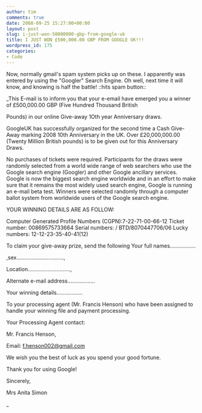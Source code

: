 ```yaml
---
author: tim
comments: true
date: 2008-09-25 15:27:00+00:00
layout: post
slug: i-just-won-50000000-gbp-from-google-uk
title: I JUST WON £500,000.00 GBP FROM GOOGLE UK!!!
wordpress_id: 175
categories:
- Code
---
```


Now, normally gmail's spam system picks up on these. I apparently was entered by using the "Googler" Search Engine. Oh well, next time it will know, and knowing is half the battle! ::hits spam button::  

  

_This E-mail is to inform you that your e-email have emerged you a winner of £500,000.00 GBP (Five Hundred Thousand British  

Pounds) in our online Give-away 1Oth year Anniversary draws.  

GoogleUK has successfully organized for the second time a Cash Give-Away marking 2008 10th Anniversary in the UK. Over £20,000,000.00 (Twenty Million British pounds) is to be given out for this Anniversary Draws.   

No purchases of  tickets were required. Participants for the draws were randomly selected from a world wide range of web searchers who use the Google search engine (Googler) and other Google ancillary services. Google is now the biggest search engine worldwide and in an effort to make sure that it remains the most widely used search engine, Google is running an e-mail beta test. Winners were selected randomly through a computer ballot system from worldwide users of the Google search engine.  

  

YOUR WINNING DETAILS ARE AS FOLLOW:  

Computer Generated Profile Numbers (CGPN):7-22-71-00-66-12 Ticket number: 00869575733664 Serial numbers: / BTD/8070447706/06 Lucky numbers: 12-12-23-35-40-41(12)  

  

To claim your give-away prize, send the following Your full names.................  

,sex...............................,  

Location............................,  

Alternate e-mail address..................  

Your winning details.................   

To your processing agent (Mr. Francis Henson) who have been assigned to handle your winning file and payment processing.  

  

Your Processing Agent contact:  

Mr. Francis Henson,  

Email: f.henson002@gmail.com  

We wish you the best of luck as you spend your good fortune.  

Thank you for using Google!  

Sincerely,  

Mrs Anita Simon  

_
